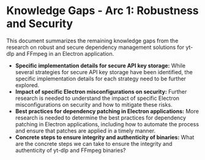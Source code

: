 # Knowledge Gaps - Arc 1: Robustness and Security

This document summarizes the remaining knowledge gaps from the research on robust and secure dependency management solutions for yt-dlp and FFmpeg in an Electron application.

*   **Specific implementation details for secure API key storage:** While several strategies for secure API key storage have been identified, the specific implementation details for each strategy need to be further explored.
*   **Impact of specific Electron misconfigurations on security:** Further research is needed to understand the impact of specific Electron misconfigurations on security and how to mitigate these risks.
*   **Best practices for dependency patching in Electron applications:** More research is needed to determine the best practices for dependency patching in Electron applications, including how to automate the process and ensure that patches are applied in a timely manner.
*   **Concrete steps to ensure integrity and authenticity of binaries:** What are the concrete steps we can take to ensure the integrity and authenticity of yt-dlp and FFmpeg binaries?